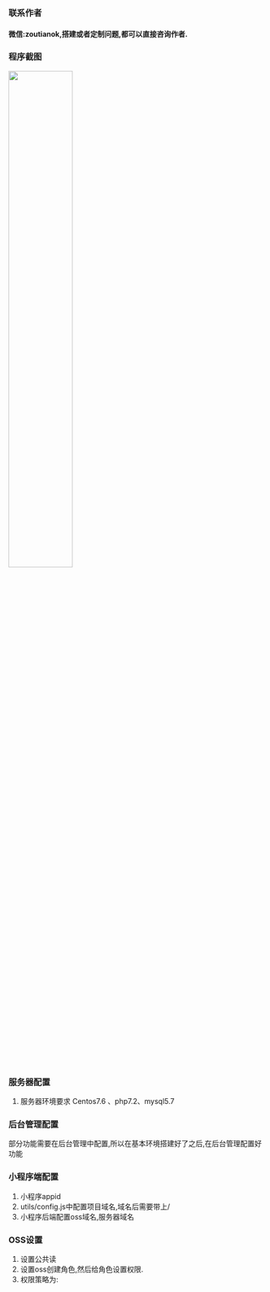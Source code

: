 
### 联系作者
####  微信:zoutianok,搭建或者定制问题,都可以直接咨询作者.

### 程序截图
<img src="http://imgapp66.oss-cn-hangzhou.aliyuncs.com/demoImg/1.png" width="50%">

 

### 服务器配置

1. 服务器环境要求
Centos7.6 、php7.2、mysql5.7
   
### 后台管理配置
部分功能需要在后台管理中配置,所以在基本环境搭建好了之后,在后台管理配置好功能

### 小程序端配置
1. 小程序appid
2. utils/config.js中配置项目域名,域名后需要带上/
3. 小程序后端配置oss域名,服务器域名

### OSS设置
1. 设置公共读
2. 设置oss创建角色,然后给角色设置权限.
3. 权限策略为:
 